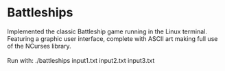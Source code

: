# Battleships
Implemented the classic Battleship game running in the Linux terminal. <br />
Featuring a graphic user interface, complete with ASCII art making full use of the NCurses library. <br />
<br />
Run with: ./battleships input1.txt input2.txt input3.txt
